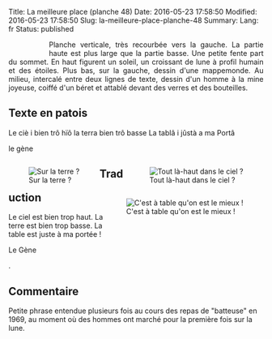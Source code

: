 Title: La meilleure place (planche 48)
Date: 2016-05-23 17:58:50
Modified: 2016-05-23 17:58:50
Slug: la-meilleure-place-planche-48
Summary: 
Lang: fr
Status: published


<figure class="image-block" style="float: left;">
  <img alt="" src="{static}/images/planche_48.png">
  <figcaption style="max-width: 268px"></figcaption>
</figure>

<p style="text-align:justify;">Planche verticale, très recourbée vers la gauche. La partie haute est plus large que la partie basse. Une petite fente part du sommet. En haut figurent un soleil, un croissant de lune à profil humain et des étoiles. Plus bas, sur la gauche, dessin d'une mappemonde. Au milieu, intercalé entre deux lignes de texte, dessin d'un homme à la mine joyeuse, coiffé d'un béret et attablé devant des verres et des bouteilles.</p>

## Texte en patois
Le ciè i bien trô hïô la terra bien trô basse   La tablâ i jûstà a ma Portâ

le gène


<figure class="image-block" style="float: right;">
  <img alt="Tout là-haut dans le ciel ?" src="{static}/images/planche_48_dessins_haut.png">
  <figcaption style="max-width: 348px">Tout là-haut dans le ciel ?</figcaption>
</figure>


<figure class="image-block" style="float: left;">
  <img alt="Sur la terre ?" src="{static}/images/planche_48dessin_globe.png">
  <figcaption style="max-width: 246px">Sur la terre ?</figcaption>
</figure>


<figure class="image-block" style="float: right;">
  <img alt="C&#x27;est à table qu&#x27;on est le mieux !" src="{static}/images/planche_48_dessin_homme.png">
  <figcaption style="max-width: 307px">C&#x27;est à table qu&#x27;on est le mieux !</figcaption>
</figure>




## Traduction
Le ciel est bien trop haut.
La terre est bien trop basse.
La table est juste à ma portée !

Le Gène


.

## Commentaire
Petite phrase entendue plusieurs fois au cours des repas de "batteuse" en 1969, au moment où des hommes ont marché pour la première fois sur la lune.

